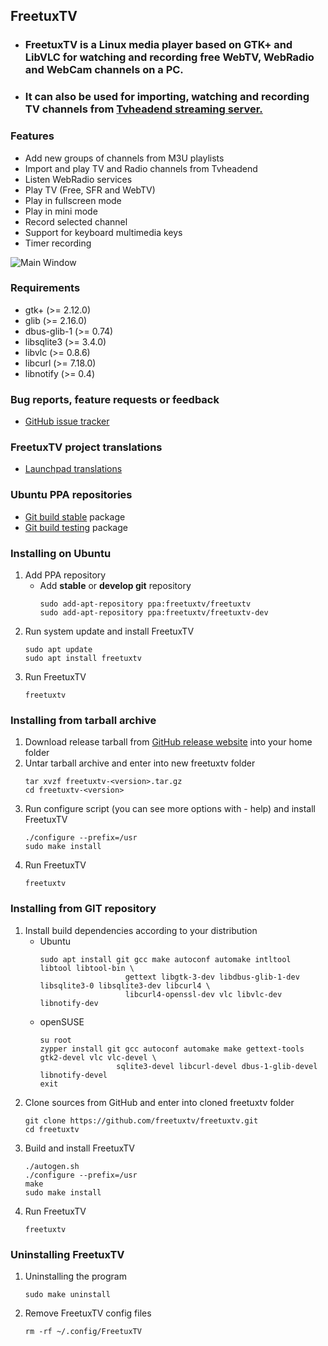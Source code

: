   
   ## FreetuxTV
   - ### FreetuxTV is a Linux media player based on GTK+ and LibVLC for watching and recording free WebTV, WebRadio and WebCam channels on a PC.
   - ### It can also be used for importing, watching and recording TV channels from [Tvheadend streaming server.](https://github.com/tvheadend/tvheadend)
   
   ### Features
   - Add new groups of channels from M3U playlists 
   - Import and play TV and Radio channels from Tvheadend
   - Listen WebRadio services
   - Play TV (Free, SFR and WebTV)
   - Play in fullscreen mode
   - Play in mini mode
   - Record selected channel
   - Support for keyboard multimedia keys
   - Timer recording

![Main Window](https://github.com/muzena/freetuxtv/blob/Convert_to_README.md/data/freetuxtv.png)

   ### Requirements
   - gtk+ (>= 2.12.0)
   - glib (>= 2.16.0)
   - dbus-glib-1 (>= 0.74)
   - libsqlite3 (>= 3.4.0)
   - libvlc (>= 0.8.6)
   - libcurl (>= 7.18.0)
   - libnotify (>= 0.4)

   ### Bug reports, feature requests or feedback
   - [GitHub issue tracker](https://github.com/freetuxtv/freetuxtv/issues)

   ### FreetuxTV project translations
   - [Launchpad translations](https://translations.launchpad.net/freetuxtv)

   ### Ubuntu PPA repositories
   - [Git build stable](https://launchpad.net/~freetuxtv/+archive/ubuntu/freetuxtv) package
   - [Git build testing](https://launchpad.net/~freetuxtv/+archive/ubuntu/freetuxtv-dev) package
   
   ### Installing on Ubuntu
   1) Add PPA repository
      - Add **stable** or **develop git** repository
         ```
         sudo add-apt-repository ppa:freetuxtv/freetuxtv
         sudo add-apt-repository ppa:freetuxtv/freetuxtv-dev
         ```
   2) Run system update and install FreetuxTV
      ```
      sudo apt update
      sudo apt install freetuxtv
      ```
   4) Run FreetuxTV
      ```
      freetuxtv
      ```

   ### Installing from tarball archive
   1) Download release tarball from [GitHub release website](https://github.com/freetuxtv/freetuxtv/releases) into your home folder
   2) Untar tarball archive and enter into new freetuxtv folder
      ```
      tar xvzf freetuxtv-<version>.tar.gz
      cd freetuxtv-<version>
      ```
   3) Run configure script (you can see more options with - help) and install FreetuxTV
      ```
      ./configure --prefix=/usr
      sudo make install
      ```
   4) Run FreetuxTV
      ```
      freetuxtv
      ```

   ### Installing from GIT repository
   1) Install build dependencies according to your distribution
      - Ubuntu
        ```
        sudo apt install git gcc make autoconf automake intltool libtool libtool-bin \
                           gettext libgtk-3-dev libdbus-glib-1-dev libsqlite3-0 libsqlite3-dev libcurl4 \
                           libcurl4-openssl-dev vlc libvlc-dev libnotify-dev
        ```
      - openSUSE
        ```
        su root
        zypper install git gcc autoconf automake make gettext-tools gtk2-devel vlc vlc-devel \
                         sqlite3-devel libcurl-devel dbus-1-glib-devel libnotify-devel
        exit
        ```
   2) Clone sources from GitHub and enter into cloned freetuxtv folder
       ```
       git clone https://github.com/freetuxtv/freetuxtv.git
       cd freetuxtv
       ```
   3) Build and install FreetuxTV
       ```
       ./autogen.sh
       ./configure --prefix=/usr
       make
       sudo make install
       ```
   4) Run FreetuxTV
      ```
      freetuxtv
      ```
      
   ### Uninstalling FreetuxTV
   1) Uninstalling the program
      ```
      sudo make uninstall
      ```
   2) Remove FreetuxTV config files
      ```
      rm -rf ~/.config/FreetuxTV
      ```

